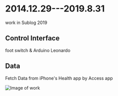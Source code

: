 # 2014.12.29---2019.8.31
work in Sublog 2019

## Control Interface

foot switch & Arduino Leonardo 

## Data

Fetch Data from iPhone's Health app by Access app 


![Image of work](https://d33wubrfki0l68.cloudfront.net/4697815cc281b5eda59f03c28e7a7b39ec4d752c/2cca2/image/projects_sublog_5years0.jpg)
